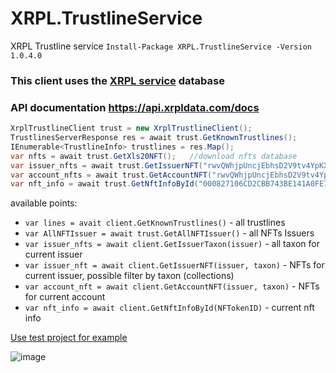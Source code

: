 # XRPL.TrustlineService
XRPL Trustline service
```Install-Package XRPL.TrustlineService -Version 1.0.4.0```

### This client uses the [XRPL service](https://xrpl.services) database 
### API documentation https://api.xrpldata.com/docs
```C#
XrplTrustlineClient trust = new XrplTrustlineClient();                             //create client
TrustlinesServerResponse res = await trust.GetKnownTrustlines();                       //download tustlines
IEnumerable<TrustlineInfo> trustlines = res.Map();                                 // Map to IEnumerable<TrustlineInfo>
var nfts = await trust.GetXls20NFT();   //download nfts database
var issuer_nfts = await trust.GetIssuerNFT("rwvQWhjpUncjEbhsD2V9tv4YpKXjfH5RDj");  //download issuer nfts
var account_nfts = await trust.GetAccountNFT("rwvQWhjpUncjEbhsD2V9tv4YpKXjfH5RDj");  //download account nfts
var nft_info = await trust.GetNftInfoById("000827106CD2CBB743BE141A0FE7EA1F3177161ED3CCDCB21EE07C59000025BD");  //download nft info
```

available points:
* `var lines = avait client.GetKnownTrustlines()` - all trustlines
* `var AllNFTIssuer = await trust.GetAllNFTIssuer()` - all NFTs Issuers
* `var issuer_nfts = await client.GetIssuerTaxon(issuer)` - all taxon for current issuer
* `var issuer_nft = await client.GetIssuerNFT(issuer, taxon)` - NFTs for current issuer, possible filter by taxon (collections)
* `var account_nft = await client.GetAccountNFT(issuer, taxon)` - NFTs for current account
* `var nft_info = await client.GetNftInfoById(NFTokenID)` - current nft info

[Use test project for example](https://github.com/Platonenkov/XRPL.TrustlineService/tree/dev/Test/ConsoleClient.Test)

![image](https://user-images.githubusercontent.com/44946855/200853929-5b77000d-f6f3-4ea0-9d0f-4cd88ce717c6.png)
